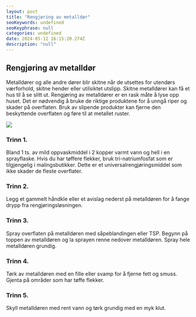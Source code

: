 ```yaml
---
layout: post
title: "Rengjøring av metalldør"
seoKeywords: undefined
seoKeyphrase: null
categories: undefined
date: 2024-05-12 16:15:20.274Z
description: "null"
---
```


## Rengjøring av metalldør

Metalldører og alle andre dører blir skitne når de utsettes for utendørs værforhold, skitne hender eller utilsiktet utslipp. Skitne metalldører kan få et hus til å se slitt ut. Rengjøring av metalldører er en rask måte å lyse opp huset. Det er nødvendig å bruke de riktige produktene for å unngå riper og skader på overflaten. Bruk av slipende produkter kan fjerne den beskyttende overflaten og føre til at metallet ruster.

![](https://cdn.sanity.io/images/csbn9wp4/transformed-data/bb857d84f5589eb22f6fd69a4fff14cdb5b110cb-1002x800.jpg)

### Trinn 1.

Bland 1 ts. av mild oppvaskmiddel i 2 kopper varmt vann og hell i en sprayflaske. Hvis du har tøffere flekker, bruk tri-natriumfosfat som er tilgjengelig i malingsbutikker. Dette er et universalrengjøringsmiddel som ikke skader de fleste overflater.

### Trinn 2.

Legg et gammelt håndkle eller et avislag nederst på metalldøren for å fange drypp fra rengjøringsløsningen.

### Trinn 3.

Spray overflaten på metalldøren med såpeblandingen eller TSP. Begynn på toppen av metalldøren og la sprayen renne nedover metalldøren. Spray hele metalldøren grundig.

### Trinn 4.

Tørk av metalldøren med en fille eller svamp for å fjerne fett og smuss. Gjenta på områder som har tøffe flekker.

### Trinn 5.

Skyll metalldøren med rent vann og tørk grundig med en myk klut.
